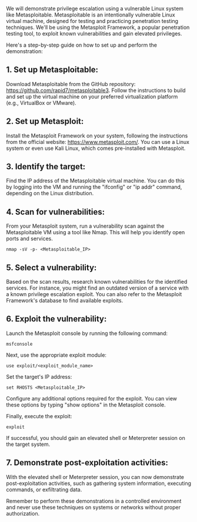 We will demonstrate privilege escalation using a vulnerable Linux system like Metasploitable. Metasploitable is an intentionally vulnerable Linux virtual machine, designed for testing and practicing penetration testing techniques. We'll be using the Metasploit Framework, a popular penetration testing tool, to exploit known vulnerabilities and gain elevated privileges.

Here's a step-by-step guide on how to set up and perform the demonstration:

## 1. Set up Metasploitable:

Download Metasploitable from the GitHub repository: https://github.com/rapid7/metasploitable3. Follow the instructions to build and set up the virtual machine on your preferred virtualization platform (e.g., VirtualBox or VMware).

## 2. Set up Metasploit:

Install the Metasploit Framework on your system, following the instructions from the official website: https://www.metasploit.com/. You can use a Linux system or even use Kali Linux, which comes pre-installed with Metasploit.

## 3. Identify the target:

Find the IP address of the Metasploitable virtual machine. You can do this by logging into the VM and running the "ifconfig" or "ip addr" command, depending on the Linux distribution.

## 4. Scan for vulnerabilities:

From your Metasploit system, run a vulnerability scan against the Metasploitable VM using a tool like Nmap. This will help you identify open ports and services.

```
nmap -sV -p- <Metasploitable_IP>
```

## 5. Select a vulnerability:

Based on the scan results, research known vulnerabilities for the identified services. For instance, you might find an outdated version of a service with a known privilege escalation exploit. You can also refer to the Metasploit Framework's database to find available exploits.

## 6. Exploit the vulnerability:

Launch the Metasploit console by running the following command:

```
msfconsole
```

Next, use the appropriate exploit module:

```
use exploit/<exploit_module_name>
```

Set the target's IP address:

```
set RHOSTS <Metasploitable_IP>
```

Configure any additional options required for the exploit. You can view these options by typing "show options" in the Metasploit console.

Finally, execute the exploit:

```
exploit
```

If successful, you should gain an elevated shell or Meterpreter session on the target system.

## 7. Demonstrate post-exploitation activities:

With the elevated shell or Meterpreter session, you can now demonstrate post-exploitation activities, such as gathering system information, executing commands, or exfiltrating data.

Remember to perform these demonstrations in a controlled environment and never use these techniques on systems or networks without proper authorization.
